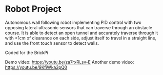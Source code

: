 # Robot Project
Autonomous wall following robot implementing PID control with two opposing lateral ultrasonic sensors that can traverse through an obstacle course. It is able to detect an open tunnel and accurately traverse through it with <1cm of clearance on each side, adjust itself to travel in a straight line, and use the front touch sensor to detect walls. 

Coded for the BrickPi

Demo video: 
https://youtu.be/za7rxRLsv-E
Another demo video:
https://youtu.be/9KfiWka3pQ0
